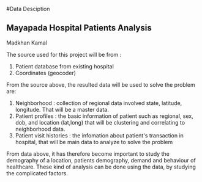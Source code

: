 #Data Desciption
## Mayapada Hospital Patients Analysis
Madkhan Kamal


The source used for this project will be from :
1. Patient database from existing hospital
2. Coordinates (geocoder)

From the source above, the resulted data will be used to solve the problem are:
1. Neighborhood : collection of regional data involved state, latitude, longitude. That will be a master data.
2. Patient profiles : the basic information of patient such as regional, sex, dob, and location (lat,long) that will be clustering and correlating to neighborhood data.
3. Patient visit histories : the infomation about patient's transaction in hospital, that will be main data to analyze to solve the problem

From data above, it has therefore become important to study the demography of a location, patients demography, demand and behaviour of healthcare. These kind of analysis can be done using the data, by studying the complicated factors.
